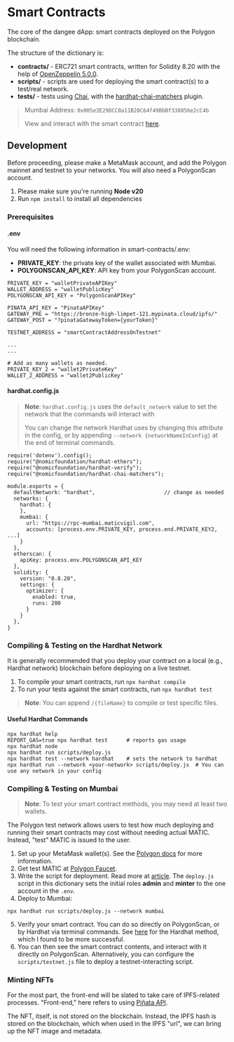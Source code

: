 # Smart Contracts
The core of the dangee dApp: smart contracts deployed on the Polygon blockchain.

The structure of the dictionary is: 
- **contracts/** - ERC721 smart contracts, written for Solidity 8.20 with the help of [OpenZeppelin 5.0.0](https://www.openzeppelin.com/contractsv).
- **scripts/** - scripts are used for deploying the smart contract(s) to a test/real network.
- **tests/** - tests using [Chai](https://www.chaijs.com), with the [hardhat-chai-matchers](https://hardhat.org/hardhat-chai-matchers/docs/reference) plugin. 

> Mumbai Address: ```0x005e3E29DCC8a11B28C64f49BbBf338856e2cC4b```
>
> View and interact with the smart contract [here](https://mumbai.polygonscan.com/address/0x005e3E29DCC8a11B28C64f49BbBf338856e2cC4b).
## Development
Before proceeding, please make a MetaMask account, and add the Polygon mainnet and testnet to your networks. You will also need a PolygonScan account.
1. Please make sure you're running  **Node v20**
2. Run ```npm install``` to install all dependencies

### Prerequisites
#### .env
You will need the following information in smart-contracts/.env:

- **PRIVATE_KEY**: the private key of the wallet associated with Mumbai.
- **POLYGONSCAN_API_KEY**: API key from your PolygonScan account.

```shell
PRIVATE_KEY = "walletPrivateAPIKey"
WALLET_ADDRESS = "walletPublicKey"
POLYGONSCAN_API_KEY = "PolygonScanAPIKey"

PINATA_API_KEY = "PinataAPIKey"
GATEWAY_PRE = "https://bronze-high-limpet-121.mypinata.cloud/ipfs/"
GATEWAY_POST = "?pinataGatewayToken={yourToken}"

TESTNET_ADDRESS = "smartContractAddressOnTestnet"

...
...

# Add as many wallets as needed.
PRIVATE_KEY_2 = "wallet2PrivateKey"
WALLET_2_ADDRESS = "wallet2PublicKey"
```

#### hardhat.config.js
> **Note**: ```hardhat.config.js``` uses the ```default_network``` value to set the
network that the commands will interact with 
>
> You can change the network Hardhat uses by changing this attribute in the config, or by appending ```--network {networkNameInConfig}``` 
at the end of terminal commands.
```shell
require('dotenv').config();
require("@nomicfoundation/hardhat-ethers");
require("@nomicfoundation/hardhat-verify");
require("@nomicfoundation/hardhat-chai-matchers");

module.exports = {
  defaultNetwork: "hardhat",                      // change as needed 
  networks: {
    hardhat: {
    },
    mumbai: {
      url: "https://rpc-mumbai.maticvigil.com",
      accounts: [process.env.PRIVATE_KEY, process.end.PRIVATE_KEY2, ...]
    }
  },
  etherscan: {
    apiKey: process.env.POLYGONSCAN_API_KEY
  },
  solidity: {
    version: "0.8.20",
    settings: {
      optimizer: {
        enabled: true,
        runs: 200
      }
    }
  },
}
```

### Compiling & Testing on the Hardhat Network
It is generally recommended that you deploy your contract on a local (e.g., Hardhat network) blockchain
before deploying on a live testnet.
1. To compile your smart contracts, run ```npx hardhat compile```
2. To run your tests against the smart contracts, run ```npx hardhat test```

> **Note**: You can append ```/{fileName}``` to compile or test specific files.

#### Useful Hardhat Commands
```shell
npx hardhat help
REPORT_GAS=true npx hardhat test      # reports gas usage
npx hardhat node
npx hardhat run scripts/deploy.js     
npx hardhat test --network hardhat    # sets the network to hardhat
npx hardhat run --network <your-network> scripts/deploy.js  # You can use any network in your config
```

### Compiling & Testing on Mumbai
>**Note**:  To test your smart contract methods, you may need at least two wallets.

The Polygon test network allows users to test how much deploying and running 
their smart contracts may cost without needing actual MATIC. Instead, "test" MATIC
is issued to the user.

1. Set up your MetaMask wallet(s). See the [Polygon docs](https://docs.polygon.technology/tools/wallets/metamask/add-polygon-network/#mainnet_1) for more information.
2. Get test MATIC at [Polygon Faucet](https://faucet.polygon.technology/).
3. Write the script for deployment. Read more at [article](https://medium.com/@yuvrajkakkar1/deploying-a-smart-contract-on-the-polygon-test-network-9071d5614cd3).
The ```deploy.js``` script in this dictionary sets the initial roles **admin** and **minter** to
the one account in the ```.env```.
4. Deploy to Mumbai:
```script
npx hardhat run scripts/deploy.js --network mumbai
```
5. Verify your smart contract. You can do so directly on PolygonScan, or by Hardhat via terminal commands. See [here](https://hardhat.org/hardhat-runner/plugins/nomicfoundation-hardhat-verify)
for the Hardhat method, which I found to be more successful.
6. You can then see the smart contract contents, and interact with it directly on PolygonScan. Alternatively, you can configure
the ```scripts/testnet.js``` file to deploy a testnet-interacting script.

### Minting NFTs 
For the most part, the front-end will be slated to take care of IPFS-related processes. "Front-end," here refers to using 
[Piñata API](https://www.pinata.cloud). 

The NFT, itself, is not stored on the blockchain. Instead, the IPFS hash is stored on the
blockchain, which when used in the IPFS "url", we can bring up the NFT image and metadata.



